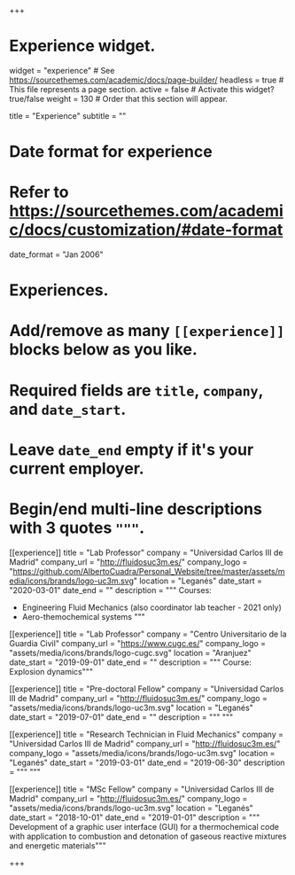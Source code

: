 +++
# Experience widget.
widget = "experience"  # See https://sourcethemes.com/academic/docs/page-builder/
headless = true  # This file represents a page section.
active = false  # Activate this widget? true/false
weight = 130  # Order that this section will appear.

title = "Experience"
subtitle = ""

# Date format for experience
#   Refer to https://sourcethemes.com/academic/docs/customization/#date-format
date_format = "Jan 2006"

# Experiences.
#   Add/remove as many `[[experience]]` blocks below as you like.
#   Required fields are `title`, `company`, and `date_start`.
#   Leave `date_end` empty if it's your current employer.
#   Begin/end multi-line descriptions with 3 quotes `"""`.
  
[[experience]]
  title = "Lab Professor"
  company = "Universidad Carlos III de Madrid"
  company_url = "http://fluidosuc3m.es/"
  company_logo = "https://github.com/AlbertoCuadra/Personal_Website/tree/master/assets/media/icons/brands/logo-uc3m.svg"
  location = "Leganés"
  date_start = "2020-03-01"
  date_end = ""
  description = """
  Courses:
  
  * Engineering Fluid Mechanics (also coordinator lab teacher - 2021 only)
  * Aero-themochemical systems
  """

[[experience]]
  title = "Lab Professor"
  company = "Centro Universitario de la Guardia Civil"
  company_url = "https://www.cugc.es/"
  company_logo = "assets/media/icons/brands/logo-cugc.svg"
  location = "Aranjuez"
  date_start = "2019-09-01"
  date_end = ""
  description = """ Course: Explosion dynamics"""

[[experience]]
  title = "Pre-doctoral Fellow"
  company = "Universidad Carlos III de Madrid"
  company_url = "http://fluidosuc3m.es/"
  company_logo = "assets/media/icons/brands/logo-uc3m.svg"
  location = "Leganés"
  date_start = "2019-07-01"
  date_end = ""
  description = """ """
  
 [[experience]]
  title = "Research Technician in Fluid Mechanics"
  company = "Universidad Carlos III de Madrid"
  company_url = "http://fluidosuc3m.es/"
  company_logo = "assets/media/icons/brands/logo-uc3m.svg"
  location = "Leganés"
  date_start = "2019-03-01"
  date_end = "2019-06-30"
  description = """ """
  
[[experience]]
  title = "MSc Fellow"
  company = "Universidad Carlos III de Madrid"
  company_url = "http://fluidosuc3m.es/"
  company_logo = "assets/media/icons/brands/logo-uc3m.svg"
  location = "Leganés"
  date_start = "2018-10-01"
  date_end = "2019-01-01"
  description = """ Development of a graphic user interface (GUI) for a thermochemical code
  with application to combustion and detonation of gaseous reactive mixtures and energetic materials"""

+++
